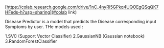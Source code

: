 [https://colab.research.google.com/drive/1nC_4nyRI5GPkq4UQOEgQSqQK7HFeds-h?usp=sharing](#colab link)

Disease Predictor is a model that predicts the Disease corresponding input Symptoms by user.
THe models used :

1.SVC (Support Vector Classifier)
2.GaussianNB (Gaussian notebook)
3.RandomForestClassifier 
